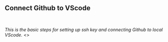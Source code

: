 ## **Connect Github to VScode**
<br>

*This is the basic steps for setting up ssh key and connecting Github to local VScode.*
<>
